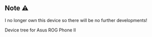 ## Note ⚠️
I no longer own this device so there will be no further developments!

Device tree for Asus ROG Phone II
